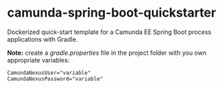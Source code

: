 # camunda-spring-boot-quickstarter
Dockerized quick-start template for a Camunda EE Spring Boot process applications with Gradle.

**Note:** create a *gradle.properties* file in the project folder with you own appropriate variables:
```
CamundaNexusUser="variable"
CamundaNexusPassword="variable"
```

